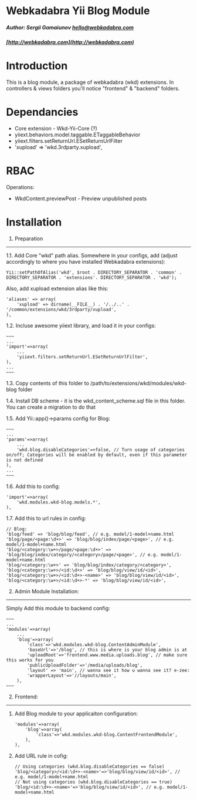 Webkadabra Yii Blog Module
==========================
##### Author: Sergii Gamaiunov <hello@webkadabra.com>
##### [http://webkadabra.com](http://webkadabra.com)

Introduction
======================

This is a blog module, a package of webkadabra (wkd) extensions. 
In controllers & views folders you'll notice "frontend" & "backend" folders.


Dependancies
=======================

* Core extension - Wkd-Yii-Core (?)
* yiiext.behaviors.model.taggable.ETaggableBehavior
* yiiext.filters.setReturnUrl.ESetReturnUrlFilter
* 'xupload' => 'wkd.3rdparty.xupload',

RBAC
=======================

Operations:

* WkdContent.previewPost - Preview unpublished posts


Installation
=======================

1. Preparation
-----------------------

1.1. Add Core "wkd" path alias. Somewhere in your configs, add (adjust accordingly to where you have installed Webkadabra extensions):

	Yii::setPathOfAlias('wkd', $root . DIRECTORY_SEPARATOR . 'common' . DIRECTORY_SEPARATOR . 'extensions'. DIRECTORY_SEPARATOR . 'wkd');

Also, add xupload extension alias like this:

	'aliases' => array(
		'xupload' => dirname(__FILE__) . '/../..' . '/common/extensions/wkd/3rdparty/xupload',
	),
	
1.2. Incluse awesome yiiext library, and load it in your configs:

	~~~
	...
	'import'=>array(
		...
		'yiiext.filters.setReturnUrl.ESetReturnUrlFilter',
	),
	...
	~~~
	

1.3. Copy contents of this folder to /path/to/extensions/wkd/modules/wkd-blog folder

1.4. Install DB scheme - it is the wkd_content_scheme.sql file in this folder. You can create a migration to do that

1.5. Add Yii::app()->params config for Blog:

	~~~
	...
	'params'=>array(
		...
		'wkd.blog.disableCategories'=>false, // Turn usage of categories on/off; Categories will be enabled by default, even if this parameter is not defined
	),
	...
	~~~

1.6. Add this to config:

	'import'=>array(
		'wkd.modules.wkd-blog.models.*',
	),


1.7. Add this to url rules in config:

	// Blog:
	'blog/feed' => 'blog/blog/feed', // e.g. model/1-model+name.html
	'blog/page/<page:\d+>' => 'blog/blog/index/page/<page>', // e.g. model/1-model+name.html
	'blog/<category:\w+>/page/<page:\d+>' => 'blog/blog/index/category/<category>/page/<page>', // e.g. model/1-model+name.html
	'blog/<category:\w+>' => 'blog/blog/index/category/<category>',
	'blog/<category:\w+>/<id:\d+>' => 'blog/blog/view/id/<id>',
	'blog/<category:\w+>/<id:\d+>-<name>' => 'blog/blog/view/id/<id>',
	'blog/<category:\w+>/<id:\d+>-*' => 'blog/blog/view/id/<id>',


2. Admin Module Installation:
------------------------

Simply Add this module to backend config:

	~~~
	...
	'modules'=>array(
		...
		'blog'=>array(
			'class'=>'wkd.modules.wkd-blog.ContentAdminModule',
			'baseUrl'=>'/blog', // this is where is your blog admin is at
			'uploadRoot'=>'frontend.www.media.uploads.blog', // make sure this works for you
            'publicUploadFolder'=>'/media/uploads/blog',
			'layout' => 'main', // wanna see it how u wanna see it? e-zee:
			'wrapperLayout'=>'//layouts/main',
		),
	~~~

2. Frontend:
------------------------

1. Add Blog module to your applicaiton configuration:

	~~~
	'modules'=>array(
		'blog'=>array(
			'class'=>'wkd.modules.wkd-blog.ContentFrontendModule',
		),
	),
	~~~

2. Add URL rule in cofig:

	~~~
	// Using categories (wkd.blog.disableCategories == false)
	'blog/<category>/<id:\d+>-<name>'=>'blog/blog/view/id/<id>', // e.g. model/1-model+name.html
	// Not using categories (wkd.blog.disableCategories == true)
	'blog/<id:\d+>-<name>'=>'blog/blog/view/id/<id>', // e.g. model/1-model+name.html

